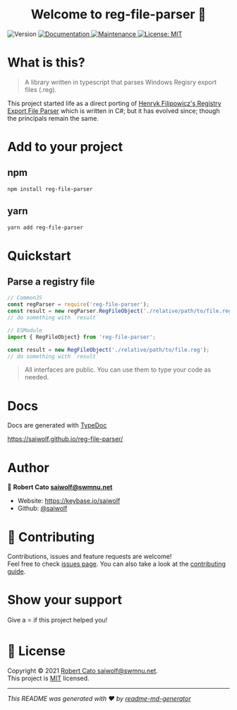 <h1 align="center">Welcome to reg-file-parser 👋</h1>
<p>
  <img alt="Version" src="https://img.shields.io/badge/version-0.0.1-blue.svg?cacheSeconds=2592000" />
  <a href="https://github.com/saiwolf/reg-file-parser#readme" target="_blank">
    <img alt="Documentation" src="https://img.shields.io/badge/documentation-yes-brightgreen.svg" />
  </a>
  <a href="https://github.com/saiwolf/reg-file-parser/graphs/commit-activity" target="_blank">
    <img alt="Maintenance" src="https://img.shields.io/badge/Maintained%3F-yes-green.svg" />
  </a>
  <a href="https://github.com/saiwolf/reg-file-parser/blob/master/LICENSE" target="_blank">
    <img alt="License: MIT" src="https://img.shields.io/github/license/saiwolf/reg-file-parser" />
  </a>
</p>

# What is this?

> A library written in typescript that parses Windows Regisry export files (.reg). 

This project started life as a direct porting of [Henryk Filipowicz's Registry Export File Parser](https://www.codeproject.com/Tips/125573/Registry-Export-File-reg-Parser) which is written in C#; but it has evolved since; though the principals remain the same.

# Add to your project
## npm
```sh
npm install reg-file-parser
```
## yarn

```sh
yarn add reg-file-parser
```
# Quickstart
## Parse a registry file

```js
// CommonJS
const regParser = require('reg-file-parser');
const result = new regParser.RegFileObject('./relative/path/to/file.reg');
// do something with `result`
```

```js
// ESModule
import { RegFileObject} from 'reg-file-parser';

const result = new RegFileObject('./relative/path/to/file.reg');
// do something with `result`
```

> All interfaces are public. You can use them to type your code as needed.

# Docs
Docs are generated with [TypeDoc](https://typedoc.org/)

https://saiwolf.github.io/reg-file-parser/

# Author

👤 **Robert Cato <saiwolf@swmnu.net>**

* Website: https://keybase.io/saiwolf
* Github: [@saiwolf](https://github.com/saiwolf)

# 🤝 Contributing

Contributions, issues and feature requests are welcome!<br />Feel free to check [issues page](https://github.com/saiwolf/reg-file-parser/issues). You can also take a look at the [contributing guide](https://github.com/saiwolf/reg-file-parser/blob/master/CONTRIBUTING.md).

# Show your support

Give a ⭐️ if this project helped you!

# 📝 License

Copyright © 2021 [Robert Cato <saiwolf@swmnu.net>](https://github.com/saiwolf).<br />
This project is [MIT](https://github.com/saiwolf/reg-file-parser/blob/master/LICENSE) licensed.

***
_This README was generated with ❤️ by [readme-md-generator](https://github.com/kefranabg/readme-md-generator)_
